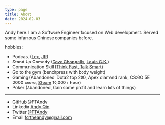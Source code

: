 ```yaml
---
type: page
title: About
date: 2024-02-03
---
```

<style>
  h1 {display: none;}
</style>

# FTAndy

Andy here. I am a Software Engineer focused on Web development. Served some infamous Chinese companies before.

hobbies:
- Podcast ([Lex](https://www.youtube.com/@lexfridman), [JR](https://www.youtube.com/@joerogan))
- Stand Up Comedy ([Dave Chappelle](https://www.standupwiki.com/profile/654bc21457d0c2977ba9758b), [Louis C.K.](https://www.standupwiki.com/profile/654bc27a57d0c2977baa2026))
- Communication Skill ([Think Fast, Talk Smart](https://open.spotify.com/show/6ll0MwobDt1JW9gYaOONEo))
- Go to the gym (benchpress with body weight)
- Gaming (Abandoned, Dota2 top 200, Apex diamand rank, CS:GO 5E 2000 score, [Steam](https://steamcommunity.com/profiles/76561198099497867/) 10,000+ hour)
- Poker (Abandoned, Gain some profit and learn lots of things)

---

- GitHub [@FTAndy](https://github.com/ftandy)
- Linkedin [Andy Qin](https://www.linkedin.com/in/ftandycc)
- Twitter [@FTAndy](https://twitter.com/fortheandy)
- Email fortheandy@gmail.com
